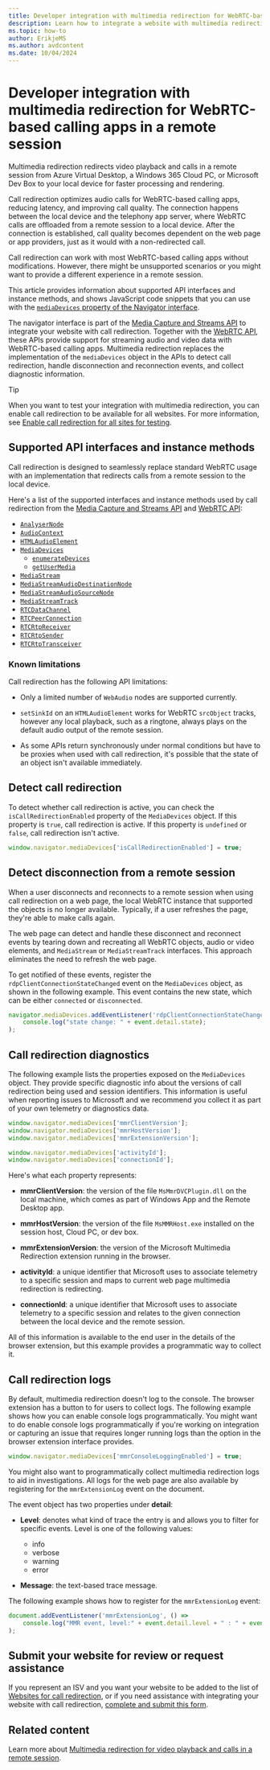 ```yaml
---
title: Developer integration with multimedia redirection for WebRTC-based calling apps in a remote session
description: Learn how to integrate a website with multimedia redirection for WebRTC-based calling apps in a remote session from Azure Virtual Desktop, a Windows 365 Cloud PC, or Microsoft Dev Box.
ms.topic: how-to
author: ErikjeMS
ms.author: avdcontent
ms.date: 10/04/2024
---
```


# Developer integration with multimedia redirection for WebRTC-based calling apps in a remote session

Multimedia redirection redirects video playback and calls in a remote session from Azure Virtual Desktop, a Windows 365 Cloud PC, or Microsoft Dev Box to your local device for faster processing and rendering.

Call redirection optimizes audio calls for WebRTC-based calling apps, reducing latency, and improving call quality. The connection happens between the local device and the telephony app server, where WebRTC calls are offloaded from a remote session to a local device. After the connection is established, call quality becomes dependent on the web page or app providers, just as it would with a non-redirected call.

Call redirection can work with most WebRTC-based calling apps without modifications. However, there might be unsupported scenarios or you might want to provide a different experience in a remote session. 

This article provides information about supported API interfaces and instance methods, and shows JavaScript code snippets that you can use with the [`mediaDevices` property of the Navigator interface](https://developer.mozilla.org/docs/Web/API/Navigator/mediaDevices).

The navigator interface is part of the [Media Capture and Streams API](https://developer.mozilla.org/docs/Web/API/Media_Capture_and_Streams_API) to integrate your website with call redirection. Together with the [WebRTC API](https://developer.mozilla.org/docs/Web/API/WebRTC_API), these APIs provide support for streaming audio and video data with WebRTC-based calling apps. Multimedia redirection replaces the implementation of the `mediaDevices` object in the APIs to detect call redirection, handle disconnection and reconnection events, and collect diagnostic information.

> [!TIP]
> When you want to test your integration with multimedia redirection, you can enable call redirection to be available for all websites. For more information, see [Enable call redirection for all sites for testing](multimedia-redirection-video-playback-calls.md#enable-call-redirection-for-all-sites-for-testing).

## Supported API interfaces and instance methods

Call redirection is designed to seamlessly replace standard WebRTC usage with an implementation that redirects calls from a remote session to the local device.

Here's a list of the supported interfaces and instance methods used by call redirection from the [Media Capture and Streams API](https://developer.mozilla.org/docs/Web/API/Media_Capture_and_Streams_API) and [WebRTC API](https://developer.mozilla.org/docs/Web/API/WebRTC_API):

- [`AnalyserNode`](https://developer.mozilla.org/docs/Web/API/AnalyserNode)
- [`AudioContext`](https://developer.mozilla.org/docs/Web/API/AudioContext)
- [`HTMLAudioElement`](https://developer.mozilla.org/docs/Web/API/HTMLAudioElement)
- [`MediaDevices`](https://developer.mozilla.org/docs/Web/API/MediaDevices)
    - [`enumerateDevices`](https://developer.mozilla.org/docs/Web/API/MediaDevices/enumerateDevices)
    - [`getUserMedia`](https://developer.mozilla.org/docs/Web/API/MediaDevices/getUserMedia)
- [`MediaStream`](https://developer.mozilla.org/docs/Web/API/MediaStream)
- [`MediaStreamAudioDestinationNode`](https://developer.mozilla.org/docs/Web/API/MediaStreamAudioDestinationNode)
- [`MediaStreamAudioSourceNode`](https://developer.mozilla.org/docs/Web/API/MediaStreamAudioSourceNode)
- [`MediaStreamTrack`](https://developer.mozilla.org/docs/Web/API/MediaStreamTrack)
- [`RTCDataChannel`](https://developer.mozilla.org/docs/Web/API/RTCDataChannel)
- [`RTCPeerConnection`](https://developer.mozilla.org/docs/Web/API/RTCPeerConnection)
- [`RTCRtpReceiver`](https://developer.mozilla.org/docs/Web/API/RTCRtpReceiver)
- [`RTCRtpSender`](https://developer.mozilla.org/docs/Web/API/RTCRtpSender)
- [`RTCRtpTransceiver`](https://developer.mozilla.org/docs/Web/API/RTCRtpTransceiver)

### Known limitations

Call redirection has the following API limitations:

- Only a limited number of `WebAudio` nodes are supported currently.

- `setSinkId` on an `HTMLAudioElement` works for WebRTC `srcObject` tracks, however any local playback, such as a ringtone, always plays on the default audio output of the remote session.

- As some APIs return synchronously under normal conditions but have to be proxies when used with call redirection, it's possible that the state of an object isn't available immediately.

## Detect call redirection

To detect whether call redirection is active, you can check the `isCallRedirectionEnabled` property of the `MediaDevices` object. If this property is `true`, call redirection is active. If this property is `undefined` or `false`, call redirection isn't active.

```javascript
window.navigator.mediaDevices['isCallRedirectionEnabled'] = true;
```

## Detect disconnection from a remote session

When a user disconnects and reconnects to a remote session when using call redirection on a web page, the local WebRTC instance that supported the objects is no longer available. Typically, if a user refreshes the page, they're able to make calls again.

The web page can detect and handle these disconnect and reconnect events by tearing down and recreating all WebRTC objects, audio or video elements, and `MediaStream` or `MediaStreamTrack` interfaces. This approach eliminates the need to refresh the web page.

To get notified of these events, register the `rdpClientConnectionStateChanged` event on the `MediaDevices` object, as shown in the following example. This event contains the new state, which can be either `connected` or `disconnected`.

```javascript
navigator.mediaDevices.addEventListener('rdpClientConnectionStateChanged', () => 
    console.log("state change: " + event.detail.state);
);
```

## Call redirection diagnostics

The following example lists the properties exposed on the `MediaDevices` object. They provide specific diagnostic info about the versions of call redirection being used and session identifiers. This information is useful when reporting issues to Microsoft and we recommend you collect it as part of your own telemetry or diagnostics data.

```javascript
window.navigator.mediaDevices['mmrClientVersion'];
window.navigator.mediaDevices['mmrHostVersion'];
window.navigator.mediaDevices['mmrExtensionVersion'];

window.navigator.mediaDevices['activityId'];
window.navigator.mediaDevices['connectionId'];
```

Here's what each property represents:

- **mmrClientVersion**: the version of the file `MsMmrDVCPlugin.dll` on the local machine, which comes as part of Windows App and the Remote Desktop app.

- **mmrHostVersion**: the version of the file `MsMMRHost.exe` installed on the session host, Cloud PC, or dev box.

- **mmrExtensionVersion**: the version of the Microsoft Multimedia Redirection extension running in the browser.

- **activityId**: a unique identifier that Microsoft uses to associate telemetry to a specific session and maps to current web page multimedia redirection is redirecting.

- **connectionId**: a unique identifier that Microsoft uses to associate telemetry to a specific session and relates to the given connection between the local device and the remote session.

All of this information is available to the end user in the details of the browser extension, but this example provides a programmatic way to collect it.

## Call redirection logs 

By default, multimedia redirection doesn't log to the console. The browser extension has a button to for users to collect logs. The following example shows how you can enable console logs programmatically. You might want to do enable console logs programmatically if you're working on integration or capturing an issue that requires longer running logs than the option in the browser extension interface provides.

```javascript
window.navigator.mediaDevices['mmrConsoleLoggingEnabled'] = true;
```

You might also want to programmatically collect multimedia redirection logs to aid in investigations. All logs for the web page are also available by registering for the `mmrExtensionLog` event on the document.

The event object has two properties under **detail**:

- **Level**: denotes what kind of trace the entry is and allows you to filter for specific events. Level is one of the following values: 
   - info
   - verbose
   - warning
   - error

- **Message**: the text-based trace message.

The following example shows how to register for the `mmrExtensionLog` event:

```javascript
document.addEventListener('mmrExtensionLog', () =>
    console.log("MMR event, level:" + event.detail.level + " : " + event.detail.message);
);
```

## Submit your website for review or request assistance

If you represent an ISV and you want your website to be added to the list of [Websites for call redirection](multimedia-redirection-video-playback-calls.md#websites-for-call-redirection), or if you need assistance with integrating your website with call redirection, [complete and submit this form](https://forms.microsoft.com/r/BtDs4pdYzB).

## Related content

Learn more about [Multimedia redirection for video playback and calls in a remote session](multimedia-redirection-video-playback-calls.md).
